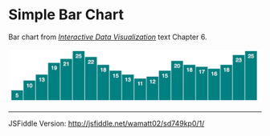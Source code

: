 Simple Bar Chart
================

Bar chart from [*Interactive Data Visualization*](http://chimera.labs.oreilly.com/books/1230000000345/index.html) text Chapter 6.

![](ScreenShot.png)

---
JSFiddle Version: http://jsfiddle.net/wamatt02/sd749kp0/1/
